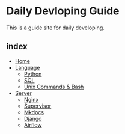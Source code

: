 # Daily Devloping Guide

This is a guide site for daily developing.

## index
- [Home](index.md)
- [Language]()
    - [Python](language/python.md)
    - [SQL](language/sql.md)
    - [Unix Commands & Bash]( language/unix_commnads_bash.md)
- [Server]()
    - [Nginx](server/nginx.md)
    - [Supervisor](server/supervisor.md)
    - [Mkdocs](server/mkdocs.md)
    - [Django](server/django.md)
    - [Airflow](server/airflow.md)